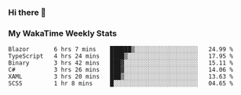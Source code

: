 ### Hi there 👋

<!--
**royschrauwen/royschrauwen** is a ✨ _special_ ✨ repository because its `README.md` (this file) appears on your GitHub profile.

Here are some ideas to get you started:

- 🔭 I’m currently working on ...
- 🌱 I’m currently learning ...
- 👯 I’m looking to collaborate on ...
- 🤔 I’m looking for help with ...
- 💬 Ask me about ...
- 📫 How to reach me: ...
- 😄 Pronouns: ...
- ⚡ Fun fact: ...
-->


### My WakaTime Weekly Stats
<!--START_SECTION:waka-->

```text
Blazor       6 hrs 7 mins    ██████▒░░░░░░░░░░░░░░░░░░   24.99 %
TypeScript   4 hrs 24 mins   ████▒░░░░░░░░░░░░░░░░░░░░   17.95 %
Binary       3 hrs 42 mins   ███▓░░░░░░░░░░░░░░░░░░░░░   15.11 %
C#           3 hrs 26 mins   ███▓░░░░░░░░░░░░░░░░░░░░░   14.06 %
XAML         3 hrs 20 mins   ███▒░░░░░░░░░░░░░░░░░░░░░   13.63 %
SCSS         1 hr 8 mins     █░░░░░░░░░░░░░░░░░░░░░░░░   04.65 %
```

<!--END_SECTION:waka-->
